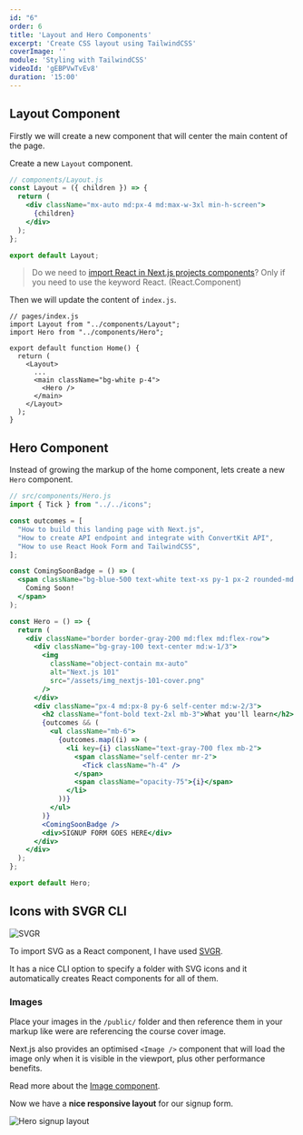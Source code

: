 ```yaml
---
id: "6"
order: 6
title: 'Layout and Hero Components'
excerpt: 'Create CSS layout using TailwindCSS'
coverImage: ''
module: 'Styling with TailwindCSS'
videoId: 'gEBPVwTvEv8'
duration: '15:00'
---
```


## Layout Component

Firstly we will create a new component that will center the main content of the page.

Create a new `Layout` component.

```jsx
// components/Layout.js
const Layout = ({ children }) => {
  return (
    <div className="mx-auto md:px-4 md:max-w-3xl min-h-screen">
      {children}
    </div>
  );
};

export default Layout;
```

> Do we need to [import React in Next.js projects components](https://stackoverflow.com/questions/63090037/importing-react-into-pages-in-next-js)? Only if you need to use the keyword React. (React.Component)

Then we will update the content of `index.js`.

```jsx{3,9-11}
// pages/index.js
import Layout from "../components/Layout";
import Hero from "../components/Hero";

export default function Home() {
  return (
    <Layout>
      ...
      <main className="bg-white p-4">
        <Hero />
      </main>
    </Layout>
  );
}

```

## Hero Component

Instead of growing the markup of the home component, lets create a new `Hero` component.

```jsx
// src/components/Hero.js
import { Tick } from "../../icons";

const outcomes = [
  "How to build this landing page with Next.js",
  "How to create API endpoint and integrate with ConvertKit API",
  "How to use React Hook Form and TailwindCSS",
];

const ComingSoonBadge = () => (
  <span className="bg-blue-500 text-white text-xs py-1 px-2 rounded-md mb-4 inline-block">
    Coming Soon!
  </span>
);

const Hero = () => {
  return (
    <div className="border border-gray-200 md:flex md:flex-row">
      <div className="bg-gray-100 text-center md:w-1/3">
        <img
          className="object-contain mx-auto"
          alt="Next.js 101"
          src="/assets/img_nextjs-101-cover.png"
        />
      </div>
      <div className="px-4 md:px-8 py-6 self-center md:w-2/3">
        <h2 className="font-bold text-2xl mb-3">What you'll learn</h2>
        {outcomes && (
          <ul className="mb-6">
            {outcomes.map((i) => (
              <li key={i} className="text-gray-700 flex mb-2">
                <span className="self-center mr-2">
                  <Tick className="h-4" />
                </span>
                <span className="opacity-75">{i}</span>
              </li>
            ))}
          </ul>
        )}
        <ComingSoonBadge />
        <div>SIGNUP FORM GOES HERE</div>
      </div>
    </div>
  );
};

export default Hero;

```

## Icons with SVGR CLI

![SVGR](/assets/course/styling/img_svgr-icons.png)

To import SVG as a React component, I have used [SVGR](https://react-svgr.com/docs/cli/).

It has a nice CLI option to specify a folder with SVG icons and it automatically creates React components for all of them.

### Images

Place your images in the `/public/` folder and then reference them in your markup like were are referencing the course cover image.

Next.js also provides an optimised `<Image />` component that will load the image only when it is visible in the viewport, plus other performance benefits.

Read more about the [Image component](https://nextjs.org/docs/api-reference/next/image).

Now we have a **nice responsive layout** for our signup form.

![Hero signup layout](/assets/course/styling/img_hero-layout.png)
